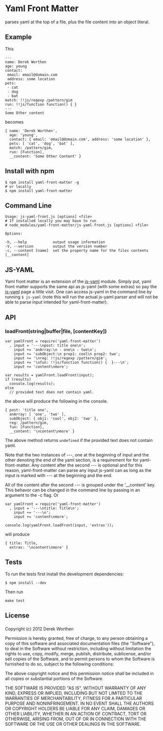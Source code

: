 # Yaml Front Matter

parses yaml at the top of a file, plus the file content into an object literal.

## Example

This 

    ---
    name: Derek Worthen
    age: young
    contact: 
     email: email@domain.com
     address: some location
    pets: 
     - cat
     - dog
     - bat
    match: !!js/regexp /pattern/gim
    run: !!js/function function() { }
    ---
    Some Other content
    
becomes

    { name: 'Derek Worthen',
      age: 'young',
      contact: { email: 'email@domain.com', address: 'some location' },
      pets: [ 'cat', 'dog', 'bat' ],
      match: /pattern/gim,
      run: [Function],
      __content: 'Some Other Content' }
      
## Install with npm

    $ npm install yaml-front-matter -g
    # or locally
    $ npm install yaml-front-matter
    
## Command Line

    Usage: js-yaml-front.js [options] <file>
    # If installed locally you may have to run 
    # node_modules/yaml-front-matter/js-yaml-front.js [options] <file>

    Options:

    -h, --help            output usage information
    -V, --version         output the version number
    -c, --content [name]  set the property name for the files contents [__content]
    
## JS-YAML 

Yaml front matter is an extension of the [js-yaml](https://github.com/nodeca/js-yaml) module. Simply put, yaml front matter supports the same api as js-yaml (with some extras) so pay the [js-yaml](https://github.com/nodeca/js-yaml) page a little visit. One can access js-yaml in the command line by running `$ js-yaml` (note this will run the actual js-yaml parser and will not be able to parse input intended for yaml-front-matter).

## API

### loadFront(string|buffer|file, [contentKey])

    var yamlFront = require('yaml-front-matter')
      , input = '---\npost: title one\n';
        input += 'anArray:\n - one\n - two\n';
        input += 'subObject:\n prop1: cool\n prop2: two';
        input += '\nreg: !!js/regexp /pattern/gim';
        input += '\nfun: !!js/function function() {  }---\n';
        input += 'content\nmore';
        
    var results = yamlFront.loadFront(input);
    if (results) 
      console.log(results);
    else
      // provided text does not contain yaml.

    
the above will produce the following in the console.

    { post: 'title one',
      anArray: [ 'one', 'two' ],
      subObject: { obj1: 'cool', obj2: 'two' },
      reg: /pattern/gim,
      fun: [Function],
      __content: '\ncontent\nmore' }

The above method returns `undefined` if the provided text does not contain yaml. 
      
Note that the two instances of ---, one at the beginning of input and the other denoting the end of the yaml section, is a requirement for for yaml-front-matter. Any content after the second --- is optional and for this reason, yaml-front-matter can parse any input js-yaml can as long as the input is marked with --- at the beginning and the end.

All of the content after the second --- is grouped under the '__content' key. This behavor can be changed in the command line by passing in an argument to the -c flag. Or

    var yamlFront = require('yaml-front-matter')
      , input = '---\ntitle: Title\n';
        input += '---\n';
        input += 'content\nmore';
        
    console.log(yamlFront.loadFront(input, 'extras'));
    
will produce

    { title: Title,
      extras: '\ncontent\nmore' }

## Tests

To run the tests first install the development dependencies:

    $ npm install --dev
    
Then run

    make test
    
## License

### 

Copyright (c) 2012 Derek Worthen

Permission is hereby granted, free of charge, to any person obtaining a copy of this software and associated documentation files (the "Software"), to deal in the Software without restriction, including without limitation the rights to use, copy, modify, merge, publish, distribute, sublicense, and/or sell copies of the Software, and to permit persons to whom the Software is furnished to do so, subject to the following conditions:

The above copyright notice and this permission notice shall be included in all copies or substantial portions of the Software.

THE SOFTWARE IS PROVIDED "AS IS", WITHOUT WARRANTY OF ANY KIND, EXPRESS OR IMPLIED, INCLUDING BUT NOT LIMITED TO THE WARRANTIES OF MERCHANTABILITY, FITNESS FOR A PARTICULAR PURPOSE AND NONINFRINGEMENT. IN NO EVENT SHALL THE AUTHORS OR COPYRIGHT HOLDERS BE LIABLE FOR ANY CLAIM, DAMAGES OR OTHER LIABILITY, WHETHER IN AN ACTION OF CONTRACT, TORT OR OTHERWISE, ARISING FROM, OUT OF OR IN CONNECTION WITH THE SOFTWARE OR THE USE OR OTHER DEALINGS IN THE SOFTWARE.